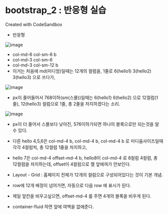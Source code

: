 # bootstrap_2 : 반응형 실습
Created with CodeSandbox

- 반응형


![image](https://user-images.githubusercontent.com/37132897/158329298-83d0883c-d419-4057-9dd8-8926e9007230.png)

- col-md-6 col-sm-6 b
- col-md-3 col-sm-6
- col-md-3 col-sm-12 b
- 이거는 처음에 md(미디엄)일때는 12개의 컬럼을, 1줄로 6(hello1) 3(hello2) 3(hello3) 으로 쓰다가, 

![image](https://user-images.githubusercontent.com/37132897/158329339-2786fc27-742c-4a8b-b70c-1f1e0268a08f.png)

- px이 줄어들어서 768이하(sm(스몰))일때는 6(hello1) 6(hello2) 으로 12컬럼(1줄), 12(hello3) 컬럼으로 1줄, 총 2줄을 차지하겠다는 소리.

![image](https://user-images.githubusercontent.com/37132897/158329382-e8ccb4bf-07b9-4e18-961e-86470185418f.png)

- px이 더 줄어서 스몰보다 낮아진, 576이하가되면 하나의 블록으로만 되는것을 알 수 있다.

- 다른 hello 4,5,6은 col-md-4 b, col-md-4 b, col-md-4 b 로 미디움사이즈일때 각각 4컬럼씩, 총 12컬럼 1줄을 차지하고,

- hello 7은 col-md-4 offset-md-4 b, hello8이 col-md-4 로 8컬럼 4컬럼, 총 12컬럼을 차지하는데, offset이 4컬럼으로 젤 앞에꺼가 안보인다.  

- Layout - Grid : 홈페이지 전체가 12개의 컬럼으로 구성되어있다는 것이 기본 개념.

- row에 12개 배정이 넘어가면, 자동으로 다음 row 에 표시가 된다.

- 제일 앞칸을 비우고싶으면, offset-md-4 를 주면 4개의 블록을 비우게 된다.

- container-fluid 하면 앞에 여백을 없애준다.


